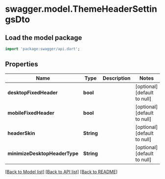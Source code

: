 # swagger.model.ThemeHeaderSettingsDto

## Load the model package
```dart
import 'package:swagger/api.dart';
```

## Properties
Name | Type | Description | Notes
------------ | ------------- | ------------- | -------------
**desktopFixedHeader** | **bool** |  | [optional] [default to null]
**mobileFixedHeader** | **bool** |  | [optional] [default to null]
**headerSkin** | **String** |  | [optional] [default to null]
**minimizeDesktopHeaderType** | **String** |  | [optional] [default to null]

[[Back to Model list]](../README.md#documentation-for-models) [[Back to API list]](../README.md#documentation-for-api-endpoints) [[Back to README]](../README.md)


